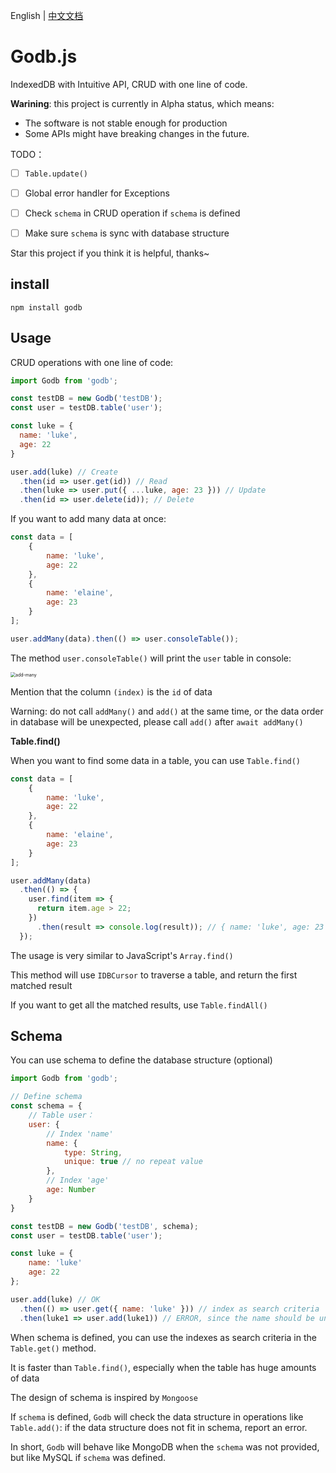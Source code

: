 English | [中文文档](docs/README-zh.md)
# Godb.js

IndexedDB with Intuitive API, CRUD with one line of code.



**Warining**: this project is currently in Alpha status, which means:

- The software is not stable enough for production
- Some APIs might have breaking changes in the future.



TODO：

- [ ] `Table.update()`
- [ ] Global error handler for Exceptions
- [ ] Check `schema` in CRUD operation if `schema` is defined
- [ ] Make sure `schema` is sync with database structure


Star this project if you think it is helpful, thanks~


## install

```
npm install godb
```



## Usage

CRUD operations with one line of code:

``` javascript
import Godb from 'godb';

const testDB = new Godb('testDB');
const user = testDB.table('user');

const luke = {
  name: 'luke',
  age: 22
}

user.add(luke) // Create
  .then(id => user.get(id)) // Read
  .then(luke => user.put({ ...luke, age: 23 })) // Update
  .then(id => user.delete(id)); // Delete
```

If you want to add many data at once:
``` javascript
const data = [
    {
        name: 'luke',
        age: 22
    },
    {
        name: 'elaine',
        age: 23
    }
];

user.addMany(data).then(() => user.consoleTable());
```

The method `user.consoleTable()` will print the `user` table in console:

<img src="https://cdn.lukerr.com/docs/godb/add-many.png" alt="add-many" style="zoom:50%;" />

Mention that the column `(index)` is the `id` of data

Warning: do not call `addMany()` and `add()` at the same time,
or the data order in database will be unexpected,
please call `add()` after `await addMany()`

**Table.find()**

When you want to find some data in a table, you can use `Table.find()`

```javascript
const data = [
    {
        name: 'luke',
        age: 22
    },
    {
        name: 'elaine',
        age: 23
    }
];

user.addMany(data)
  .then(() => {
    user.find(item => {
      return item.age > 22;
    })
      .then(result => console.log(result)); // { name: 'luke', age: 23 }
  });
```

The usage is very similar to JavaScript's `Array.find()`

This method will use `IDBCursor` to traverse a table, and return the first matched result

If you want to get all the matched results, use `Table.findAll()`


## Schema

You can use schema to define the database structure (optional)

``` javascript
import Godb from 'godb';

// Define schema
const schema = {
    // Table user：
    user: {
        // Index 'name'
        name: {
            type: String,
            unique: true // no repeat value
        },
        // Index 'age'
        age: Number
    }
}

const testDB = new Godb('testDB', schema);
const user = testDB.table('user');

const luke = {
    name: 'luke'
    age: 22
};

user.add(luke) // OK
  .then(() => user.get({ name: 'luke' })) // index as search criteria
  .then(luke1 => user.add(luke1)) // ERROR, since the name should be unique
```

When schema is defined, you can use the indexes as search criteria in the
`Table.get()` method.

It is faster than `Table.find()`, especially when the table has huge amounts of data

The design of schema is inspired by `Mongoose`

If `schema` is defined, `Godb` will check the data structure in operations like `Table.add()`: if the data structure does not fit in schema, report an error.

In short, `Godb` will behave like MongoDB when the
`schema` was not provided, but like MySQL if `schema` was defined.
